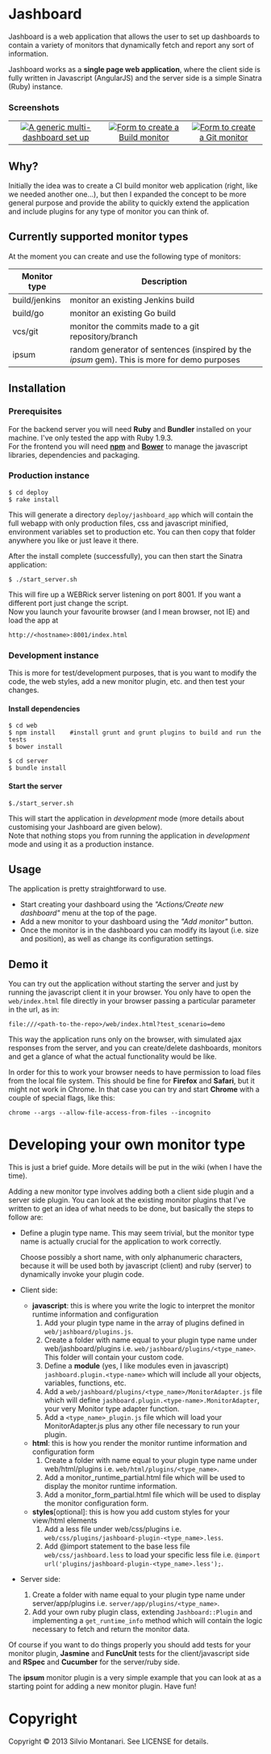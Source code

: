 # Jashboard

Jashboard is a web application that allows the user to set up dashboards to contain a variety of monitors that dynamically fetch and report any sort of information.

Jashboard works as a **single page web application**, where the client side is fully written in Javascript (AngularJS) and the server side is a simple Sinatra (Ruby) instance.

### Screenshots

<table>
  <tr>
    <td style="text-align:center">
      <a href="http://smontanari.github.io/jashboard/screenshots/generic_dashboard.png"><img src="http://smontanari.github.io/jashboard/screenshots/generic_dashboard-thb.png">A generic multi-dashboard set up
    </td>
    <td style="text-align:center">
      <a href="http://smontanari.github.io/jashboard/screenshots/build_monitor_form.png"><img src="http://smontanari.github.io/jashboard/screenshots/build_monitor_form-thb.png">Form to create a Build monitor
    </td>
    <td style="text-align:center">
      <a href="http://smontanari.github.io/jashboard/screenshots/git_monitor_form.png"><img src="http://smontanari.github.io/jashboard/screenshots/git_monitor_form-thb.png">Form to create a Git monitor
    </td>
  </tr>
</table>

## Why?
Initially the idea was to create a CI build monitor web application (right, like we needed another one…), but then I expanded the concept to be more general purpose and provide the ability to quickly extend the application and include plugins for any type of monitor you can think of.

## Currently supported monitor types
At the moment you can create and use the following type of monitors:

Monitor type  | Description | 
------------  | ----------- |
build/jenkins | monitor an existing Jenkins build | 
build/go      | monitor an existing Go build |
vcs/git       | monitor the commits made to a git repository/branch |
ipsum         | random generator of sentences (inspired by the *ipsum* gem). This is more for demo purposes |

## Installation
### Prerequisites
For the backend server you will need **Ruby** and **Bundler** installed on your machine. I've only tested the app with Ruby 1.9.3.  
For the frontend you will need [**npm**](https://npmjs.org/) and [**Bower**](http://bower.io/) to manage the javascript libraries, dependencies and packaging.

### Production instance

    $ cd deploy
    $ rake install

This will generate a directory `deploy/jashboard_app` which will contain the full webapp with only production files, css and javascript minified, environment variables set to production etc. You can then copy that folder anywhere you like or just leave it there.
	
After the install complete (successfully), you can then start the Sinatra application:

	$ ./start_server.sh
	
This will fire up a WEBRick server listening on port 8001. If you want a different port just change the script.  
Now you launch your favourite browser (and I mean browser, not IE) and load the app at

	http://<hostname>:8001/index.html

### Development instance
This is more for test/development purposes, that is you want to modify the code, the web styles, add a new monitor plugin, etc. and then test your changes.

#### Install dependencies

	$ cd web
	$ npm install    #install grunt and grunt plugins to build and run the tests
	$ bower install
	
	$ cd server
	$ bundle install

#### Start the server

	$./start_server.sh

This will start the application in *development* mode (more details about customising your Jashboard are given below).   
Note that nothing stops you from running the application in *development* mode and using it as a production instance.


## Usage
The application is pretty straightforward to use. 

* Start creating your dashboard using the *"Actions/Create new dashboard"* menu at the top of the page.
* Add a new monitor to your dashboard using the *"Add monitor"* button. 
* Once the monitor is in the dashboard you can modify its layout (i.e. size and position), as well as change its configuration settings.

## Demo it
You can try out the application without starting the server and just by running the javascript client it in your browser.
You only have to open the `web/index.html` file directly in your browser passing a particular parameter in the url, as in:

    file:///<path-to-the-repo>/web/index.html?test_scenario=demo
    
This way the application runs only on the browser, with simulated ajax responses from the server, and you can create/delete dashboards, monitors and get a glance of what the actual functionality would be like.

In order for this to work your browser needs to have permission to load files from the local file system. This should be fine for **Firefox** and **Safari**, but it might not work in Chrome. In that case you can try and start **Chrome** with a couple of special flags, like this:
    
    chrome --args --allow-file-access-from-files --incognito

# Developing your own monitor type
This is just a brief guide. More details will be put in the wiki (when I have the time).

Adding a new monitor type involves adding both a client side plugin and a server side plugin.
You can look at the existing monitor plugins that I've written to get an idea of what needs to be done, but basically the steps to follow are:

* Define a plugin type name. This may seem trivial, but the monitor type name is actually crucial for the application to work correctly. 
   
   Choose possibly a short name, with only alphanumeric characters, because it will be used both by javascript (client) and ruby (server) to dynamically invoke your plugin code. 

* Client side: 
    * **javascript**: this is where you write the logic to interpret the monitor runtime information and configuration
        1. Add your plugin type name in the array of plugins defined in `web/jashboard/plugins.js`.
        2. Create a folder with name equal to your plugin type name under web/jashboard/plugins i.e. `web/jashboard/plugins/<type_name>`. This folder will contain your custom code.
        3. Define a **module** (yes, I like modules even in javascript) `jashboard.plugin.<type-name>` which will include all your objects, variables, functions, etc.
        3. Add a `web/jashboard/plugins/<type_name>/MonitorAdapter.js` file which will define `jashboard.plugin.<type-name>.MonitorAdapter`, your very Monitor type adapter function.
        4. Add a `<type_name>_plugin.js` file which will load your MonitorAdapter.js plus any other file necessary to run your plugin.
    * **html**: this is how you render the monitor runtime information and configuration form
        1. Create a folder with name equal to your plugin type name under web/html/plugins i.e. `web/html/plugins/<type_name>`.
        2. Add a monitor_runtime_partial.html file which will be used to display the monitor runtime information.
        3. Add a monitor_form_partial.html file which will be used to display the monitor configuration form.
    * **styles**[optional]: this is how you add custom styles for your view/html elements
        1. Add a less file under web/css/plugins i.e. `web/css/plugins/jashboard-plugin-<type_name>.less`.
        2. Add @import statement to the base less file `web/css/jashboard.less` to load your specific less file i.e. `@import url('plugins/jashboard-plugin-<type_name>.less');`.
* Server side:
    1. Create a folder with name equal to your plugin type name under server/app/plugins i.e. `server/app/plugins/<type_name>`.
    2. Add your own ruby plugin class, extending `Jashboard::Plugin` and implementing a `get_runtime_info` method which will contain the logic necessary to fetch and return the monitor data.

Of course if you want to do things properly you should add tests for your monitor plugin, **Jasmine** and **FuncUnit** tests for the client/javascript side and **RSpec** and **Cucumber** for the server/ruby side. 

The **ipsum** monitor plugin is a very simple example that you can look at as a starting point for adding a new monitor plugin. Have fun!

# Copyright

Copyright &copy; 2013 Silvio Montanari. See LICENSE for details.

